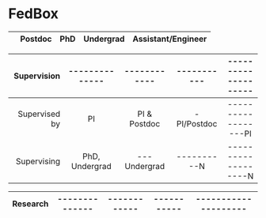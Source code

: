 # FedBox


|                   | Postdoc      |  PhD       | Undergrad | Assistant/Engineer |
|:------------------|:------------:|:----------:|:---------:|:------------------:|

|Supervision        |--------------|------------|-----------|--------------------|
|------------------:|:------------:|:----------:|:---------:|:------------------:|
|Supervised by      |            PI|PI & Postdoc|-PI/Postdoc|------------------PI|
|Supervising        |PhD, Undergrad|---Undergrad|----------N|-------------------N|

|Research           |--------------|------------|-----------|--------------------|
|:------------------|:------------:|:----------:|:---------:|:------------------:|
 
